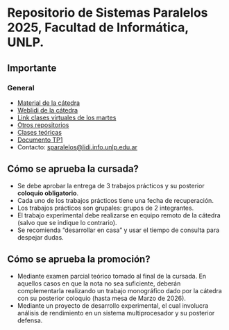 # Repositorio de Sistemas Paralelos 2025, Facultad de Informática, UNLP.

## Importante

### General

- [Material de la cátedra](https://ideas.info.unlp.edu.ar/sistemas-paralelos-2025/Contents/Material/View/Show?idCourseTool=30e0e6e4-27f5-11e6-b67b-9e71128cae77)
- [Weblidi de la cátedra](https://weblidi.info.unlp.edu.ar/catedras/paralela/index.html)
- [Link clases virtuales de los martes](https://infolp.webex.com/infolp/j.php?MTID=m1cea8162413ac7baf8a09f2b1f02306e)
- [Otros repositorios](https://github.com/search?q=sistemas+paralelos+unlp&type=repositories&s=updated&o=desc)
- [Clases teóricas](https://youtube.com/playlist?list=PLDJU8kNAPOn9P_5xHTw9uGac2VIpuQwkY&si=7x3C2Ij3boeq3pGO)
- [Documento TP1](https://docs.google.com/document/d/1sY2X6lVUpQkRKpv-6spbJA3YMryvHexqKmXvl0BUPf0/edit?usp=sharing)
- Contacto: sparalelos@lidi.info.unlp.edu.ar

## Cómo se aprueba la cursada?

- Se debe aprobar la entrega de 3 trabajos prácticos y su posterior **coloquio obligatorio**.
- Cada uno de los trabajos prácticos tiene una fecha de recuperación.
- Los trabajos prácticos son grupales: grupos de 2 integrantes.
- El trabajo experimental debe realizarse en equipo remoto de la cátedra (salvo que se indique lo contrario).
- Se recomienda “desarrollar en casa” y usar el tiempo de consulta para despejar dudas.

## Cómo se aprueba la promoción?

- Mediante examen parcial teórico tomado al final de la cursada. En aquellos casos en que la nota no sea suficiente, deberán complementarla realizando un trabajo monográfico dado por la cátedra con su posterior coloquio (hasta mesa de Marzo de 2026).
- Mediante un proyecto de desarrollo experimental, el cual involucra análisis de rendimiento en un sistema multiprocesador y su posterior defensa.
